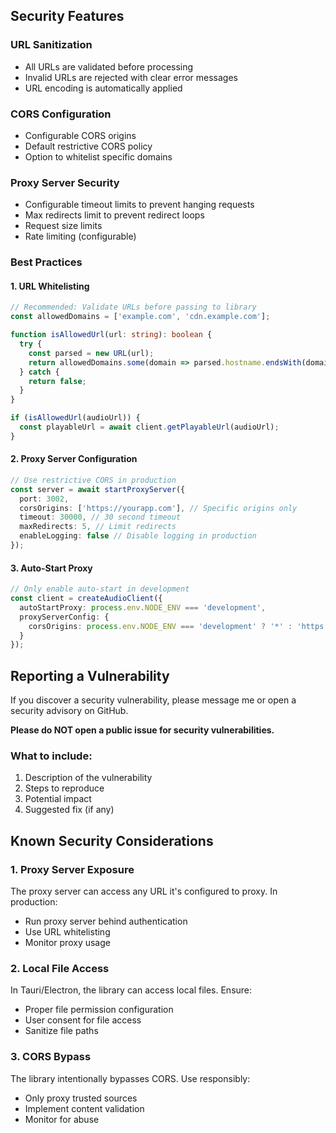 ## Security Features

### URL Sanitization
- All URLs are validated before processing
- Invalid URLs are rejected with clear error messages
- URL encoding is automatically applied

### CORS Configuration
- Configurable CORS origins
- Default restrictive CORS policy
- Option to whitelist specific domains

###  Proxy Server Security
- Configurable timeout limits to prevent hanging requests
- Max redirects limit to prevent redirect loops
- Request size limits
- Rate limiting (configurable)

### Best Practices

#### 1. URL Whitelisting
```typescript
// Recommended: Validate URLs before passing to library
const allowedDomains = ['example.com', 'cdn.example.com'];

function isAllowedUrl(url: string): boolean {
  try {
    const parsed = new URL(url);
    return allowedDomains.some(domain => parsed.hostname.endsWith(domain));
  } catch {
    return false;
  }
}

if (isAllowedUrl(audioUrl)) {
  const playableUrl = await client.getPlayableUrl(audioUrl);
}
```

#### 2. Proxy Server Configuration
```typescript
// Use restrictive CORS in production
const server = await startProxyServer({
  port: 3002,
  corsOrigins: ['https://yourapp.com'], // Specific origins only
  timeout: 30000, // 30 second timeout
  maxRedirects: 5, // Limit redirects
  enableLogging: false // Disable logging in production
});
```

#### 3. Auto-Start Proxy
```typescript
// Only enable auto-start in development
const client = createAudioClient({
  autoStartProxy: process.env.NODE_ENV === 'development',
  proxyServerConfig: {
    corsOrigins: process.env.NODE_ENV === 'development' ? '*' : 'https://yourapp.com'
  }
});
```

## Reporting a Vulnerability

If you discover a security vulnerability, please message me or open a security advisory on GitHub.

**Please do NOT open a public issue for security vulnerabilities.**

### What to include:
1. Description of the vulnerability
2. Steps to reproduce
3. Potential impact
4. Suggested fix (if any)


## Known Security Considerations

### 1. Proxy Server Exposure
The proxy server can access any URL it's configured to proxy. In production:
- Run proxy server behind authentication
- Use URL whitelisting
- Monitor proxy usage

### 2. Local File Access
In Tauri/Electron, the library can access local files. Ensure:
- Proper file permission configuration
- User consent for file access
- Sanitize file paths

### 3. CORS Bypass
The library intentionally bypasses CORS. Use responsibly:
- Only proxy trusted sources
- Implement content validation
- Monitor for abuse

